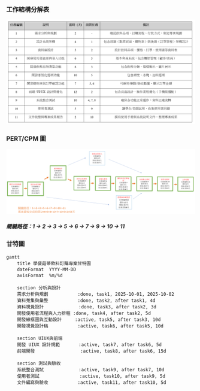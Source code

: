 ### 工作結構分解表
![工作結構分解表](工作結構分解表.png)
### PERT/CPM 圖
![PERT圖](小組關鍵流程圖.png)
##### 關鍵路徑：1 → 2 → 3 → 5 → 6 → 7 → 9 → 10 → 11
### 甘特圖
``` mermaid
gantt
    title 學餐菇蒂飲料訂購專案甘特圖
    dateFormat  YYYY-MM-DD
    axisFormat  %m/%d

    section 分析與設計
    需求分析與規劃           :done, task1, 2025-10-01, 2025-10-02
    資料蒐集與彙整           :done, task2, after task1, 4d
    資料視覺設計             :done, task3, after task2, 3d
    開發使用者流程與人力排程 :done, task4, after task2, 5d
    開發線框圖與互動設計     :active, task5, after task3, 10d
    開發視覺設計稿           :active, task6, after task5, 10d

    section UIUX與前端
    開發 UIUX 設計規範       :active, task7, after task6, 5d
    前端開發                 :active, task8, after task6, 15d

    section 測試與驗收
    系統整合測試             :active, task9, after task7, 10d
    使用者測試               :active, task10, after task9, 5d
    文件編寫與驗收           :active, task11, after task10, 5d
```
